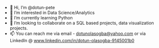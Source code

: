 - 👋 Hi, I’m @dotun-pete
- 👀 I’m interested in Data Science/Analytics
- 🌱 I’m currently learning Python
- 💞️ I’m looking to collaborate on a SQL based projects, data visualization projects.
- 📫 You can reach me via email - dotunolasogba@yahoo.com or via LinkedIn @ www.linkedin.com/in/dotun-olasogba-9145001b0

<!---
dotun-pete/dotun-pete is a ✨ special ✨ repository because its `README.md` (this file) appears on your GitHub profile.
You can click the Preview link to take a look at your changes.
--->

